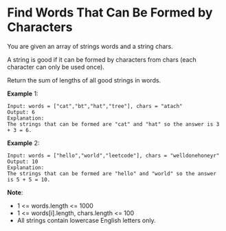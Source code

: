 # Find Words That Can Be Formed by Characters

You are given an array of strings words and a string chars.

A string is good if it can be formed by characters from chars (each character
can only be used once).

Return the sum of lengths of all good strings in words.

**Example** 1:

```
Input: words = ["cat","bt","hat","tree"], chars = "atach"
Output: 6
Explanation:
The strings that can be formed are "cat" and "hat" so the answer is 3 + 3 = 6.
```

**Example** 2:

```
Input: words = ["hello","world","leetcode"], chars = "welldonehoneyr"
Output: 10
Explanation:
The strings that can be formed are "hello" and "world" so the answer is 5 + 5 = 10.
```

**Note**:

- 1 <= words.length <= 1000
- 1 <= words[i].length, chars.length <= 100
- All strings contain lowercase English letters only.
